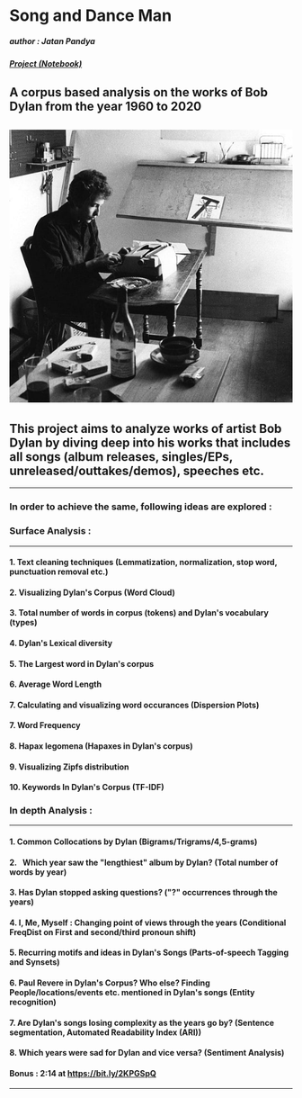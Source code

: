 # Song and Dance Man 
##### author : Jatan Pandya  
##### [Project (Notebook)](https://github.com/jatanjay/SongandDanceMan/blob/main/SongandDanceMan.ipynb)
## A corpus based analysis on the works of Bob Dylan from the year 1960 to 2020
## ![Dylan](meta/Dylan.jpg)

## This project aims to analyze works of artist Bob Dylan by diving deep into his works that includes all songs (album releases, singles/EPs, unreleased/outtakes/demos), speeches etc.
_______________________________________________________________________________________________________________________________

### In order to achieve the same, following ideas are explored : 

### Surface Analysis :
________________________________
#### 1\. Text cleaning techniques (Lemmatization, normalization, stop word, punctuation removal etc.)
#### 2\. Visualizing Dylan's Corpus (Word Cloud)
#### 3\. Total number of words in corpus (tokens) and Dylan's vocabulary (types)
#### 4\. Dylan's Lexical diversity
#### 5\. The Largest word in Dylan's corpus
#### 6\. Average Word Length
#### 7\. Calculating and visualizing word occurances (Dispersion Plots)
#### 7\. Word Frequency
#### 8\. Hapax legomena (Hapaxes in Dylan's corpus)
#### 9\. Visualizing Zipfs distribution 
#### 10\. Keywords In Dylan's Corpus (TF-IDF)

### In depth Analysis :
________________________________
#### 1\. Common Collocations by Dylan (Bigrams/Trigrams/4,5-grams)
#### 2\.   Which year saw the "lengthiest" album by Dylan? (Total number of words by year)
#### 3\. Has Dylan stopped asking questions? ("?" occurrences through the years)
#### 4\. I, Me, Myself : Changing point of views through the years (Conditional FreqDist on First and second/third pronoun shift)
#### 5\. Recurring motifs and ideas in Dylan's Songs (Parts-of-speech Tagging and Synsets)
#### 6\. Paul Revere in Dylan's Corpus? Who else? Finding People/locations/events etc. mentioned in Dylan's songs (Entity recognition)
#### 7\. Are Dylan's songs losing complexity as the years go by? (Sentence segmentation, Automated Readability Index (ARI))
#### 8\. Which years were sad for Dylan and vice versa? (Sentiment Analysis)

#### Bonus : 2:14 at https://bit.ly/2KPGSpQ
_______________________________________________________________________________________________________________________________
